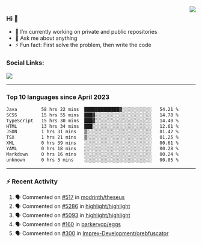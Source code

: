 <!--
<a href="https://wuffy.eu">
  <img align="right" src="https://github.com/ngloader/ngloader/blob/devcard/devcard.png" height="410" width="300" alt="NgLoader's Dev Card"/>
</a>
-->

<a href="https://wuffy.eu">
  <img align="right" src="https://github-readme-stats.vercel.app/api?username=ngloader&count_private=true&include_all_commits=true&show_icons=true&theme=dracula" />
</a>

### Hi 👋
- 🔭 I’m currently working on private and public repositories
- 💬 Ask me about anything
- ⚡ Fun fact: First solve the problem, then write the code

### Social Links:
<a href="https://discord.gg/jUtRU5Q">
  <img src="https://dcbadge.vercel.app/api/shield/128286216708685824?style=flat&theme=clean&compact=true" />
</a>

<!--
---

<div>
  <img src="https://github-readme-stats.vercel.app/api/wakatime?username=NgLoader&api_domain=wakapi.wuffy.dev&bg_color=282a36&title_color=ff6e96&icon_color=2F855A&text_color=ffffff&custom_title=Week%20Stats&layout=compact" />
</div>

---

<div>
  <img height="170" align="left" src="https://github-readme-stats.vercel.app/api?username=ngloader&count_private=true&include_all_commits=true&show_icons=true&theme=dracula" />
  <img src="https://github-readme-stats.vercel.app/api/top-langs/?username=ngloader&layout=compact&theme=dracula" />
</div>

---

<a href="https://github.com/ryo-ma/github-profile-trophy">
  <img width=800 src="https://github-profile-trophy.vercel.app/?username=ngloader&column=8&theme=dracula&no-frame=true"/>
</a>
-->

---

### Top 10 languages since April 2023

<!--START_SECTION:waka-->

```txt
Java         58 hrs 22 mins  █████████████▓░░░░░░░░░░░   54.21 %
SCSS         15 hrs 55 mins  ███▓░░░░░░░░░░░░░░░░░░░░░   14.78 %
TypeScript   15 hrs 30 mins  ███▓░░░░░░░░░░░░░░░░░░░░░   14.40 %
HTML         13 hrs 34 mins  ███░░░░░░░░░░░░░░░░░░░░░░   12.61 %
JSON         1 hrs 31 mins   ▒░░░░░░░░░░░░░░░░░░░░░░░░   01.42 %
TSX          1 hrs 21 mins   ▒░░░░░░░░░░░░░░░░░░░░░░░░   01.25 %
XML          0 hrs 39 mins   ░░░░░░░░░░░░░░░░░░░░░░░░░   00.61 %
YAML         0 hrs 18 mins   ░░░░░░░░░░░░░░░░░░░░░░░░░   00.28 %
Markdown     0 hrs 16 mins   ░░░░░░░░░░░░░░░░░░░░░░░░░   00.24 %
unknown      0 hrs 3 mins    ░░░░░░░░░░░░░░░░░░░░░░░░░   00.05 %
```

<!--END_SECTION:waka-->

---

### :zap: Recent Activity
<!--START_SECTION:activity-->
1. 🗣 Commented on [#517](https://github.com/modrinth/theseus/issues/517#issuecomment-1676043730) in [modrinth/theseus](https://github.com/modrinth/theseus)
2. 🗣 Commented on [#5286](https://github.com/highlight/highlight/pull/5286#issuecomment-1670302065) in [highlight/highlight](https://github.com/highlight/highlight)
3. 🗣 Commented on [#5093](https://github.com/highlight/highlight/pull/5093#issuecomment-1670293121) in [highlight/highlight](https://github.com/highlight/highlight)
4. 🗣 Commented on [#160](https://github.com/parkervcp/eggs/issues/160#issuecomment-1664349963) in [parkervcp/eggs](https://github.com/parkervcp/eggs)
5. 🗣 Commented on [#300](https://github.com/Imprex-Development/orebfuscator/issues/300#issuecomment-1660822720) in [Imprex-Development/orebfuscator](https://github.com/Imprex-Development/orebfuscator)
<!--END_SECTION:activity-->
